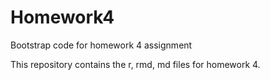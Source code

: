 # Homework4
Bootstrap code for homework 4 assignment

This repository contains the r, rmd, md files for homework 4.
